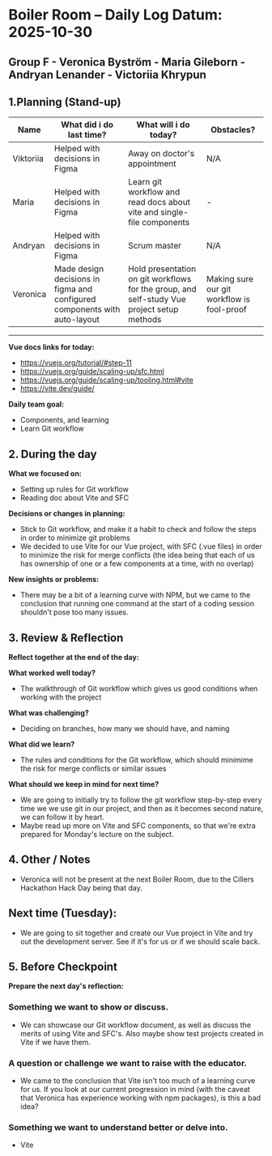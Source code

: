 # Boiler Room – Daily Log Datum: 2025-10-30
## Group F - Veronica Byström - Maria Gileborn - Andryan Lenander - Victoriia Khrypun  

## 1.Planning (Stand-up) 
| Name      | What did i do last time? | What will i do today? | Obstacles? |
|-----------|------------------------|------------------------|-------------|
| Viktoriia | Helped with decisions in Figma | Away on doctor's appointment | N/A |
| Maria     | Helped with decisions in Figma | Learn git workflow and read docs about vite and single-file components | - |
| Andryan   | Helped with decisions in Figma | Scrum master | N/A |
| Veronica  | Made design decisions in figma and configured components with auto-layout | Hold presentation on git workflows for the group, and self-study Vue project setup methods | Making sure our git workflow is fool-proof |

---

**Vue docs links for today:**
- https://vuejs.org/tutorial/#step-11
- https://vuejs.org/guide/scaling-up/sfc.html
- https://vuejs.org/guide/scaling-up/tooling.html#vite
- https://vite.dev/guide/

**Daily team goal:** 
- Components, and learning
- Learn Git workflow

## 2. During the day 

**What we focused on:** 
- Setting up rules for Git workflow
- Reading doc about Vite and SFC

**Decisions or changes in planning:** 
- Stick to Git workflow, and make it a habit to check and follow the steps in order to minimize git problems
- We decided to use Vite for our Vue project, with SFC (.vue files) in order to minimize the risk for merge conflicts (the idea being that each of us has ownership of one or a few components at a time, with no overlap)

**New insights or problems:** 
- There may be a bit of a learning curve with NPM, but we came to the conclusion that running one command at the start of a coding session shouldn't pose too many issues.

## 3. Review & Reflection 
**Reflect together at the end of the day:** 

**What worked well today?** 
- The walkthrough of Git workflow which gives us good conditions when working with the project 

**What was challenging?**
- Deciding on branches, how many we should have, and naming

**What did we learn?**
- The rules and conditions for the Git workflow, which should minimime the risk for merge conflicts or similar issues

**What should we keep in mind for next time?**
- We are going to initially try to follow the git workflow step-by-step every time we we use git in our project, and then as it becomes second nature, we can follow it by heart.
- Maybe read up more on Vite and SFC components, so that we're extra prepared for Monday's lecture on the subject.

## 4. Other / Notes 
- Veronica will not be present at the next Boiler Room, due to the Cillers Hackathon Hack Day being that day.

## Next time (Tuesday): 
- We are going to sit together and create our Vue project in Vite and try out the development server. See if it's for us or if we should scale back.

## 5. Before Checkpoint 
**Prepare the next day's reflection:**

### Something we want to show or discuss. 
- We can showcase our Git workflow document, as well as discuss the merits of using Vite and SFC's. Also maybe show test projects created in Vite if we have them.

### A question or challenge we want to raise with the educator. 
- We came to the conclusion that Vite isn't too much of a learning curve for us. If you look at our current progression in mind (with the caveat that Veronica has experience working with npm packages), is this a bad idea?

### Something we want to understand better or delve into.
- Vite